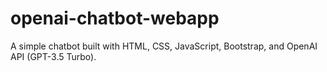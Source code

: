 # openai-chatbot-webapp
A simple chatbot built with HTML, CSS, JavaScript, Bootstrap, and OpenAI API (GPT-3.5 Turbo).

